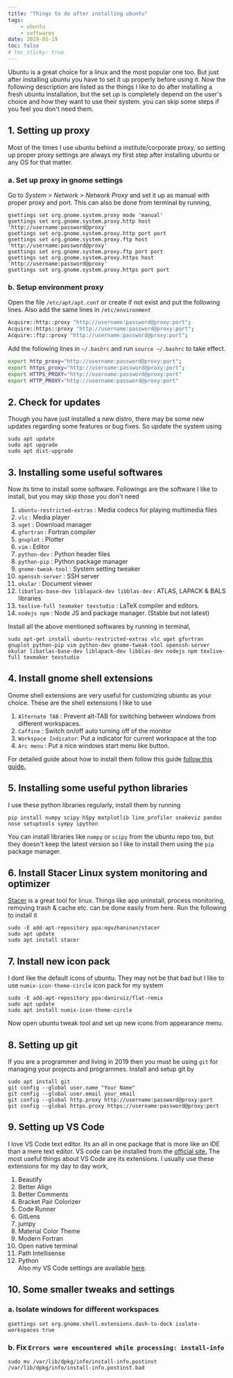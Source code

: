 ```yaml
---
title: "Things to do after installing ubuntu"
tags: 
    - ubuntu
    - softwares
date: 2019-05-19
toc: false
# toc_sticky: true
---
```

Ubuntu is a great choice for a linux and the most popular one too. But just after installing ubuntu you have to set it up properly before using it. Now the following description are listed as the things I like to do after installing a fresh ubuntu installation, but the set up is completely depend on the user's choice and how they want to use their system. you can skip some steps if you feel you don't need them.

## 1. Setting up proxy
Most of the times I use ubuntu behind a institute/corporate proxy, so setting up proper proxy settings are always my first step after installing ubuntu or any OS for that matter.
### a. Set up proxy in gnome settings
Go to _System > Network > Network Proxy_ and set it up as manual with proper proxy and port. This can also be done from terminal by running,

```
gsettings set org.gnome.system.proxy mode 'manual'
gsettings set org.gnome.system.proxy.http host 'http://username:password@proxy'
gsettings set org.gnome.system.proxy.http port port
gsettings set org.gnome.system.proxy.ftp host 'http://username:password@proxy'
gsettings set org.gnome.system.proxy.ftp port port
gsettings set org.gnome.system.proxy.https host 'http://username:password@proxy'
gsettings set org.gnome.system.proxy.https port port
```

### b. Setup environment proxy
Open the file `/etc/apt/apt.conf` or create if not exist and put the following lines. Also add the same lines in `/etc/environment`
```bash
Acquire::http::proxy "http://username:password@proxy:port";
Acquire::https::proxy "http://username:password@proxy:port";
Acquire::ftp::proxy "http://username:password@proxy:port";
```

Add the following lines in `~/.bashrc` and run `source ~/.bashrc` to take effect.
```bash
export http_proxy="http://username:password@proxy:port";
export https_proxy="http://username:password@proxy:port";
export HTTPS_PROXY="http://username:password@proxy:port"
export HTTP_PROXY="http://username:password@proxy:port"
```

## 2. Check for updates
Though you have just installed a new distro, there may be some new updates regarding some features or bug fixes. So update the system using
```
sudo apt update
sudo apt upgrade
sudo apt dist-upgrade
```

## 3. Installing some useful softwares
Now its time to install some software. Followings are the software I like to install, but you may skip those you don't need
1. `ubuntu-restricted-extras` : Media codecs for playing multimedia files
2. `vlc` : Media player
3. `uget` : Download manager
4. `gfortran` : Fortran compiler
5. `gnuplot` : Plotter
6. `vim` : Editor
7. `python-dev` : Python header files 
8. `python-pip` : Python package manager
10. `gnome-tweak-tool` : System setting tweaker
11. `openssh-server` : SSH server
12. `okular` : Document viewer
13. `libatlas-base-dev liblapack-dev libblas-dev` : ATLAS, LAPACK & BALS libraries
14. `texlive-full texmaker texstudio` : LaTeX compiler and editors.
15. `nodejs npm` : Node JS and package manager. (Stable but not latest)


Install all the above mentioned softwares by running in terminal,
```
sudo apt-get install ubuntu-restricted-extras vlc uget gfortran gnuplot python-pip vim python-dev gnome-tweak-tool openssh-server okular libatlas-base-dev liblapack-dev libblas-dev nodejs npm texlive-full texmaker texstudio
```

## 4. Install gnome shell extensions
Gnome shell extensions are very useful for customizing ubuntu as your choice. These are the shell extensions I like to use
1. `Alternate TAB` : Prevent alt-TAB for switching between windows from different workspaces.
2. `Caffine` : Switch on/off auto turning off of the monitor
3. `Workspace Indicator`: Put a indicator for current workspace at the top
4. `Arc menu` : Put a nice windows start menu like button.  

For detailed guide about how to install them follow this guide [follow this guide.](https://itsfoss.com/gnome-shell-extensions/) 

## 5. Installing some useful python libraries

I use these python libraries regularly, install them by running 
```
pip install numpy scipy h5py matplotlib line_profiler snakeviz pandas nose setuptools sympy ipython
```
You can install libraries like `numpy` or `scipy` from the ubuntu repo too, but they doesn't keep the latest version so I like to install them using the `pip` package manager.

## 6. Install Stacer Linux system monitoring and optimizer
[Stacer](https://oguzhaninan.github.io/Stacer-Web/)  is a great tool for linux. Things like app uninstall, process monitoring, removing trash & cache etc. can be done easily from here. Run the following to install it

```
sudo -E add-apt-repository ppa:oguzhaninan/stacer
sudo apt update
sudo apt install stacer
```

## 7. Install new icon pack
I dont like the default icons of ubuntu. They may not be that bad but I like to use `numix-icon-theme-circle` icon pack for my system

```
sudo -E add-apt-repository ppa:daniruiz/flat-remix
sudo apt update
sudo apt install numix-icon-theme-circle
```
Now open ubuntu tweak tool and set up new icons from appearance menu.

## 8. Setting up git
If you are a programmer and living in 2019 then you must be using `git` for managing your projects and programmes. Install and setup git by 
```
sudo apt install git
git config --global user.name "Your Name"
git config --global user.email your_email
git config --global http.proxy http://username:password@proxy:port
git config --global https.proxy https://username:password@proxy:port
```

## 9. Setting up VS Code
I love VS Code text editor. Its an all in one package that is more like an IDE than a mere text editor. VS code can be installed from the [official site.](https://code.visualstudio.com/) The most useful things about VS Code are its extensions. I usually use these extensions for my day to day work,  
1. Beautify
2. Better Align
3. Better Comments
4. Bracket Pair Colorizer
5. Code Runner
6. GitLens
7. jumpy
8. Material Color Theme
9. Modern Fortran
10. Open native terminal
11. Path Intellisense
12. Python  
Also my VS Code settings are available [here](https://gist.github.com/Koushikphy/f91ff8cf61953360c6eebd264eef7d8c).



## 10. Some smaller tweaks and settings
### a. Isolate windows for different workspaces
```
gsettings set org.gnome.shell.extensions.dash-to-dock isolate-workspaces true
```
### b. Fix `Errors were encountered while processing: install-info`
```
sudo mv /var/lib/dpkg/info/install-info.postinst /var/lib/dpkg/info/install-info.postinst.bad
```
